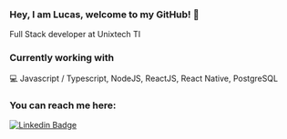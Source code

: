 ### Hey, I am Lucas, welcome to my GitHub! 👋

Full Stack developer at Unixtech TI

### Currently working with

:computer: Javascript / Typescript, NodeJS, ReactJS, React Native, PostgreSQL


### You can reach me here:

[![Linkedin Badge](https://img.shields.io/badge/LinkedIn-blue?style=flat&logo=Linkedin&logoColor=white&link=https://www.linkedin.com/in/lucas-araujo-06065a16b/)](https://www.linkedin.com/in/lucas-araujo-06065a16b/)

